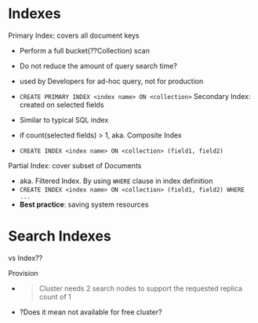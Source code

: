 # Indexes

Primary Index: covers all document keys
- Perform a full bucket(??Collection) scan
- Do not reduce the amount of query search time?
- used by Developers for ad-hoc query, not for production
- `CREATE PRIMARY INDEX <index name> ON <collection>`
Secondary Index: created on selected fields

- Similar to typical SQL index
- if count(selected fields) > 1, aka. Composite Index
- `CREATE INDEX <index name> ON <collection> (field1, field2)`

Partial Index: cover subset of Documents

- aka. Filtered Index. By using `WHERE` clause in index definition
- `CREATE INDEX <index name> ON <collection> (field1, field2) WHERE ... `
- **Best practice**: saving system resources

# Search Indexes

vs Index??

Provision
>
- > Cluster needs 2 search nodes to support the requested replica count of 1
- ?Does it mean not available for free cluster?
